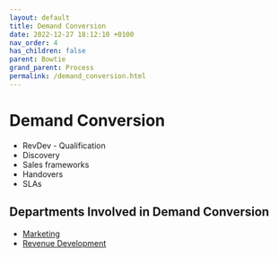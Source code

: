 ```yaml
---
layout: default
title: Demand Conversion
date: 2022-12-27 18:12:10 +0100
nav_order: 4
has_children: false
parent: Bowtie
grand_parent: Process
permalink: /demand_conversion.html
---
```


# Demand Conversion

- RevDev - Qualification
- Discovery
- Sales frameworks
- Handovers
- SLAs

## Departments Involved in Demand Conversion

- [Marketing](/marketing.html)
- [Revenue Development](/revdev.html)

